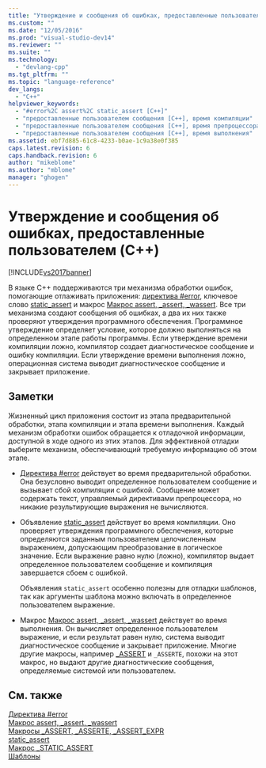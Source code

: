 ```yaml
---
title: "Утверждение и сообщения об ошибках, предоставленные пользователем (C++) | Microsoft Docs"
ms.custom: ""
ms.date: "12/05/2016"
ms.prod: "visual-studio-dev14"
ms.reviewer: ""
ms.suite: ""
ms.technology: 
  - "devlang-cpp"
ms.tgt_pltfrm: ""
ms.topic: "language-reference"
dev_langs: 
  - "C++"
helpviewer_keywords: 
  - "#error%2C assert%2C static_assert [C++]"
  - "предоставленные пользователем сообщения [C++], время компиляции"
  - "предоставленные пользователем сообщения [C++], время препроцессора"
  - "предоставленные пользователем сообщения [C++], время выполнения"
ms.assetid: ebf7d885-61c8-4233-b0ae-1c9a38e0f385
caps.latest.revision: 6
caps.handback.revision: 6
author: "mikeblome"
ms.author: "mblome"
manager: "ghogen"
---
```

# Утверждение и сообщения об ошибках, предоставленные пользователем (C++)
[!INCLUDE[vs2017banner](../assembler/inline/includes/vs2017banner.md)]

В языке C\+\+ поддерживаются три механизма обработки ошибок, помогающие отлаживать приложения: [директива \#error](../preprocessor/hash-error-directive-c-cpp.md), ключевое слово [static\_assert](../cpp/static-assert.md) и макрос [Макрос assert, \_assert, \_wassert](../c-runtime-library/reference/assert-macro-assert-wassert.md).  Все три механизма создают сообщения об ошибках, а два их них также проверяют утверждения программного обеспечения.  Программное утверждение определяет условие, которое должно выполняться на определенном этапе работы программы.  Если утверждение времени компиляции ложно, компилятор создает диагностическое сообщение и ошибку компиляции.  Если утверждение времени выполнения ложно, операционная система выводит диагностическое сообщение и закрывает приложение.  
  
## Заметки  
 Жизненный цикл приложения состоит из этапа предварительной обработки, этапа компиляции и этапа времени выполнения.  Каждый механизм обработки ошибок обращается к отладочной информации, доступной в ходе одного из этих этапов.  Для эффективной отладки выберите механизм, обеспечивающий требуемую информацию об этом этапе.  
  
-   [Директива \#error](../preprocessor/hash-error-directive-c-cpp.md) действует во время предварительной обработки.  Она безусловно выводит определенное пользователем сообщение и вызывает сбой компиляции с ошибкой.  Сообщение может содержать текст, управляемый директивами препроцессора, но никакие результирующие выражения не вычисляются.  
  
-   Объявление [static\_assert](../cpp/static-assert.md) действует во время компиляции.  Оно проверяет утверждения программного обеспечения, которые определяются заданным пользователем целочисленным выражением, допускающим преобразование в логическое значение.  Если выражение равно нулю \(ложно\), компилятор выдает определенное пользователем сообщение и компиляция завершается сбоем с ошибкой.  
  
     Объявления `static_assert` особенно полезны для отладки шаблонов, так как аргументы шаблона можно включать в определенное пользователем выражение.  
  
-   Макрос [Макрос assert, \_assert, \_wassert](../c-runtime-library/reference/assert-macro-assert-wassert.md) действует во время выполнения.  Он вычисляет определенное пользователем выражение, и если результат равен нулю, система выводит диагностическое сообщение и закрывает приложение.  Многие другие макросы, например [\_ASSERT](../Topic/_ASSERT,%20_ASSERTE,%20_ASSERT_EXPR%20Macros.md) и `_ASSERTE`, похожи на этот макрос, но выдают другие диагностические сообщения, определяемые системой или пользователем.  
  
## См. также  
 [Директива \#error](../preprocessor/hash-error-directive-c-cpp.md)   
 [Макрос assert, \_assert, \_wassert](../c-runtime-library/reference/assert-macro-assert-wassert.md)   
 [Макросы \_ASSERT, \_ASSERTE, \_ASSERT\_EXPR](../Topic/_ASSERT,%20_ASSERTE,%20_ASSERT_EXPR%20Macros.md)   
 [static\_assert](../cpp/static-assert.md)   
 [Макрос \_STATIC\_ASSERT](../c-runtime-library/reference/static-assert-macro.md)   
 [Шаблоны](../Topic/Templates%20\(C++\).md)
